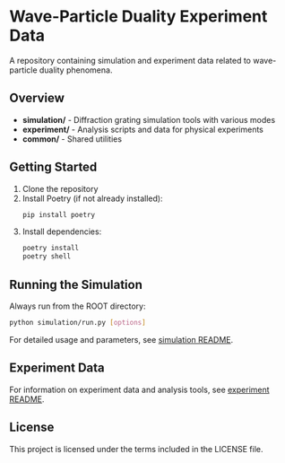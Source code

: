 # Wave-Particle Duality Experiment Data

A repository containing simulation and experiment data related to wave-particle duality phenomena.

## Overview

- **simulation/** - Diffraction grating simulation tools with various modes
- **experiment/** - Analysis scripts and data for physical experiments
- **common/** - Shared utilities

## Getting Started

1. Clone the repository
2. Install Poetry (if not already installed):
   ```bash
   pip install poetry
   ```
3. Install dependencies:
   ```bash
   poetry install
   poetry shell
   ```

## Running the Simulation

Always run from the ROOT directory:

```bash
python simulation/run.py [options]
```

For detailed usage and parameters, see [simulation README](simulation/README.md).

## Experiment Data

For information on experiment data and analysis tools, see [experiment README](experiment/README.md).

## License

This project is licensed under the terms included in the LICENSE file.